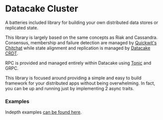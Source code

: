 # Datacake Cluster
A batteries included library for building your own distributed data stores or replicated state.

This library is largely based on the same concepts as Riak and Cassandra. Consensus, membership and failure 
detection are managed by [Quickwit's Chitchat](https://github.com/quickwit-oss/chitchat) while state alignment
and replication is managed by [Datacake CRDT](https://github.com/lnx-search/datacake/tree/main/datacake-crdt).

RPC is provided and managed entirely within Datacake using [Tonic](https://crates.io/crates/tonic) and GRPC.

This library is focused around providing a simple and easy to build framework for your distributed apps without
being overwhelming. In fact, you can be up and running just by implementing 2 async traits.

### Examples
Indepth examples [can be found here](https://github.com/lnx-search/datacake/tree/main/examples).
